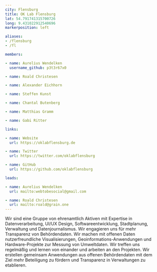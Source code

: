 ```yaml
---
city: Flensburg
title: OK Lab Flensburg
lat: 54.791741315700726
long: 9.431022912540696
markerposition: left

aliases:
- /flensburg
- /fl

members:

- name: Aurelius Wendelken
  username_github: p3t3r67x0

- name: Roald Christesen

- name: Alexander Eichhorn

- name: Steffen Kunst

- name: Chantal Butenberg

- name: Matthias Gramm

- name: Gabi Ritter

links:

- name: Website
  url: https://oklabflensburg.de

- name: Twitter
  url: https://twitter.com/oklabflensburg

- name: GitHub
  url: https://github.com/oklabflensburg

leads:

- name: Aurelius Wendelken
  url: mailto:webtobesocial@gmail.com

- name: Roald Christesen
  url: mailto:roald@grain.one
---
```


Wir sind eine Gruppe von ehrenamtlich Aktiven mit Expertise in Datenverarbeitung, UI/UX Design, Softwareentwicklung, Stadtplanung, Verwaltung und Datenjournalismus. Wir engagieren uns für mehr Transparenz von Behördendaten. Wir machen mit offenen Daten nutzerfreundliche Visualisierungen, Geoinformations-Anwendungen und Hardware-Projekte zur Messung von Umweltdaten. Wir treffen uns regelmäßig und lernen von einander und arbeiten an den Projekten. Wir erstellen gemeinsam Anwendungen aus offenen Behördendaten mit dem Ziel mehr Beteiligung zu fördern und Transparenz in Verwaltungen zu etablieren.
